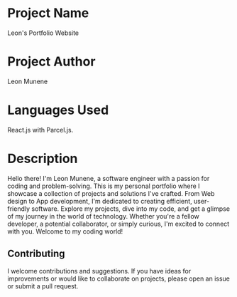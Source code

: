 # Project Name
Leon's Portfolio Website

# Project Author
Leon Munene

# Languages Used
React.js with Parcel.js.

# Description
Hello there! I'm Leon Munene, a software engineer with a passion for coding and problem-solving. This is my personal portfolio where I showcase a collection of projects and solutions I've crafted. From Web design to App development, I'm dedicated to creating efficient, user-friendly software. Explore my projects, dive into my code, and get a glimpse of my journey in the world of technology. Whether you're a fellow developer, a potential collaborator, or simply curious, I'm excited to connect with you. Welcome to my coding world!

## Contributing
I welcome contributions and suggestions. If you have ideas for improvements or would like to collaborate on projects, please open an issue or submit a pull request.
